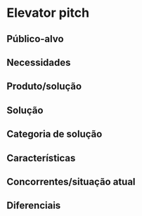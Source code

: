 # Elevator pitch 

## Público-alvo

## Necessidades

## Produto/solução

## Solução

## Categoria de solução

## Características

## Concorrentes/situação atual

## Diferenciais

